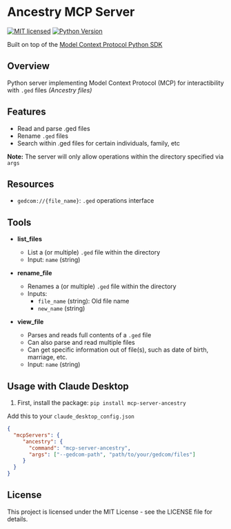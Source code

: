 # Ancestry MCP Server
[![MIT licensed][mit-badge]][mit-url]
[![Python Version][python-badge]][python-url]

[mit-badge]: https://img.shields.io/pypi/l/mcp.svg
[mit-url]: https://github.com/reeeeemo/ancestry-mcp/blob/main/LICENSE
[python-badge]: https://img.shields.io/pypi/pyversions/mcp.svg
[python-url]: https://www.python.org/downloads/

Built on top of the [Model Context Protocol Python SDK](https://modelcontextprotocol.io)

## Overview

Python server implementing Model Context Protocol (MCP) for interactibility with `.ged` files *(Ancestry files)*

## Features
    
- Read and parse .ged files
- Rename `.ged` files
- Search within .ged files for certain individuals, family, etc

**Note:** The server will only allow operations within the directory specified via `args`

## Resources

- `gedcom://{file_name}`: `.ged` operations interface

## Tools

- **list_files**
    - List a (or multiple) `.ged` file within the directory
    - Input: `name` (string)

- **rename_file**
    - Renames a (or multiple) `.ged` file within the directory
    - Inputs:
        - `file_name` (string): Old file name
        - `new_name` (string)
 
- **view_file**
    - Parses and reads full contents of a `.ged` file
    - Can also parse and read multiple files
    - Can get specific information out of file(s), such as date of birth, marriage, etc.
    - Input: `name` (string)


## Usage with Claude Desktop

1. First, install the package:
```pip install mcp-server-ancestry```


Add this to your `claude_desktop_config.json` 

```json
{
  "mcpServers": {
     "ancestry": {
       "command": "mcp-server-ancestry",
       "args": ["--gedcom-path", "path/to/your/gedcom/files"]
     }
  }
}
```

## License

This project is licensed under the MIT License - see the LICENSE file for details.
